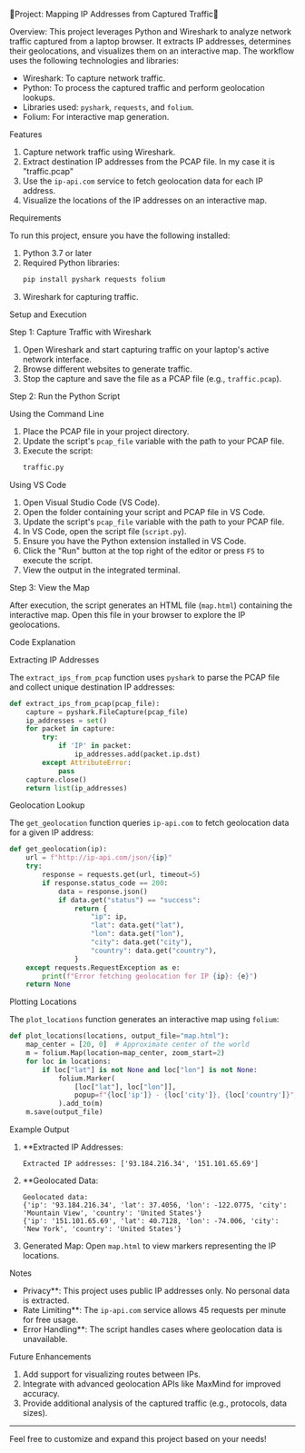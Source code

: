 🚀Project: Mapping IP Addresses from Captured Traffic🚀

Overview:
This project leverages Python and Wireshark to analyze network traffic captured from a laptop browser. It extracts IP addresses, determines their geolocations, and visualizes them on an interactive map. The workflow uses the following technologies and libraries:

- Wireshark: To capture network traffic.
- Python: To process the captured traffic and perform geolocation lookups.
- Libraries used: `pyshark`, `requests`, and `folium`.
- Folium: For interactive map generation.

Features

1. Capture network traffic using Wireshark.
2. Extract destination IP addresses from the PCAP file. In my case it is "traffic.pcap"
3. Use the `ip-api.com` service to fetch geolocation data for each IP address.
4. Visualize the locations of the IP addresses on an interactive map.

Requirements

To run this project, ensure you have the following installed:

1. Python 3.7 or later
2. Required Python libraries:
   ```bash
   pip install pyshark requests folium
   ```
3. Wireshark for capturing traffic.

Setup and Execution

Step 1: Capture Traffic with Wireshark

1. Open Wireshark and start capturing traffic on your laptop's active network interface.
2. Browse different websites to generate traffic.
3. Stop the capture and save the file as a PCAP file (e.g., `traffic.pcap`).

Step 2: Run the Python Script

Using the Command Line

1. Place the PCAP file in your project directory.
2. Update the script's `pcap_file` variable with the path to your PCAP file.
3. Execute the script:
   ```bash
   traffic.py
   ```

Using VS Code

1. Open Visual Studio Code (VS Code).
2. Open the folder containing your script and PCAP file in VS Code.
3. Update the script's `pcap_file` variable with the path to your PCAP file.
4. In VS Code, open the script file (`script.py`).
5. Ensure you have the Python extension installed in VS Code.
6. Click the "Run" button at the top right of the editor or press `F5` to execute the script.
7. View the output in the integrated terminal.

 Step 3: View the Map

After execution, the script generates an HTML file (`map.html`) containing the interactive map. Open this file in your browser to explore the IP geolocations.

 Code Explanation

 Extracting IP Addresses

The `extract_ips_from_pcap` function uses `pyshark` to parse the PCAP file and collect unique destination IP addresses:

```python
def extract_ips_from_pcap(pcap_file):
    capture = pyshark.FileCapture(pcap_file)
    ip_addresses = set()
    for packet in capture:
        try:
            if 'IP' in packet:
                ip_addresses.add(packet.ip.dst)
        except AttributeError:
            pass
    capture.close()
    return list(ip_addresses)
```

Geolocation Lookup

The `get_geolocation` function queries `ip-api.com` to fetch geolocation data for a given IP address:

```python
def get_geolocation(ip):
    url = f"http://ip-api.com/json/{ip}"
    try:
        response = requests.get(url, timeout=5)
        if response.status_code == 200:
            data = response.json()
            if data.get("status") == "success":
                return {
                    "ip": ip,
                    "lat": data.get("lat"),
                    "lon": data.get("lon"),
                    "city": data.get("city"),
                    "country": data.get("country"),
                }
    except requests.RequestException as e:
        print(f"Error fetching geolocation for IP {ip}: {e}")
    return None
```

Plotting Locations

The `plot_locations` function generates an interactive map using `folium`:

```python
def plot_locations(locations, output_file="map.html"):
    map_center = [20, 0]  # Approximate center of the world
    m = folium.Map(location=map_center, zoom_start=2)
    for loc in locations:
        if loc["lat"] is not None and loc["lon"] is not None:
            folium.Marker(
                [loc["lat"], loc["lon"]],
                popup=f"{loc['ip']} - {loc['city']}, {loc['country']}",
            ).add_to(m)
    m.save(output_file)
```

Example Output

1. **Extracted IP Addresses:

   ```
   Extracted IP addresses: ['93.184.216.34', '151.101.65.69']
   ```

2. **Geolocated Data:

   ```
   Geolocated data:
   {'ip': '93.184.216.34', 'lat': 37.4056, 'lon': -122.0775, 'city': 'Mountain View', 'country': 'United States'}
   {'ip': '151.101.65.69', 'lat': 40.7128, 'lon': -74.006, 'city': 'New York', 'country': 'United States'}
   ```

3. Generated Map:
   Open `map.html` to view markers representing the IP locations.

Notes

- Privacy**: This project uses public IP addresses only. No personal data is extracted.
- Rate Limiting**: The `ip-api.com` service allows 45 requests per minute for free usage.
- Error Handling**: The script handles cases where geolocation data is unavailable.

Future Enhancements

1. Add support for visualizing routes between IPs.
2. Integrate with advanced geolocation APIs like MaxMind for improved accuracy.
3. Provide additional analysis of the captured traffic (e.g., protocols, data sizes).

---

Feel free to customize and expand this project based on your needs!

